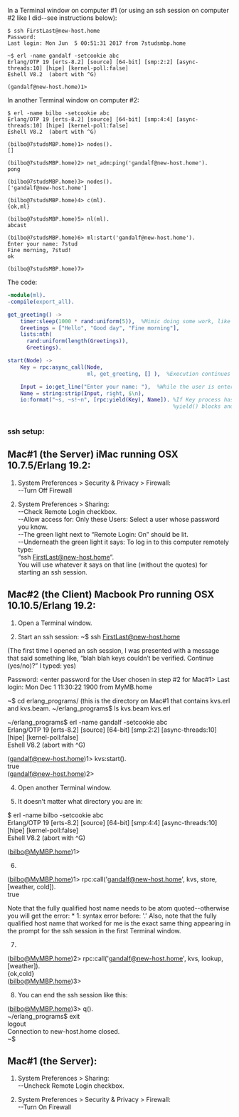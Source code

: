 In a Terminal window on computer #1 (or using an ssh session on computer #2 like I did--see instructions below):
```
$ ssh FirstLast@new-host.home
Password:
Last login: Mon Jun  5 00:51:31 2017 from 7studsmbp.home

~$ erl -name gandalf -setcookie abc
Erlang/OTP 19 [erts-8.2] [source] [64-bit] [smp:2:2] [async-threads:10] [hipe] [kernel-poll:false]
Eshell V8.2  (abort with ^G)

(gandalf@new-host.home)1> 
```

In another Terminal window on computer #2:
```
$ erl -name bilbo -setcookie abc
Erlang/OTP 19 [erts-8.2] [source] [64-bit] [smp:4:4] [async-threads:10] [hipe] [kernel-poll:false]
Eshell V8.2  (abort with ^G)

(bilbo@7studsMBP.home)1> nodes().
[]

(bilbo@7studsMBP.home)2> net_adm:ping('gandalf@new-host.home').
pong

(bilbo@7studsMBP.home)3> nodes().
['gandalf@new-host.home']

(bilbo@7studsMBP.home)4> c(ml).
{ok,ml}

(bilbo@7studsMBP.home)5> nl(ml).
abcast

(bilbo@7studsMBP.home)6> ml:start('gandalf@new-host.home').
Enter your name: 7stud
Fine morning, 7stud!
ok

(bilbo@7studsMBP.home)7>
```

The code:
```erlang
-module(ml).
-compile(export_all).

get_greeting() ->
    timer:sleep(1000 * rand:uniform(5)),  %Mimic doing some work, like accessing websites to get interesting greetings.
    Greetings = ["Hello", "Good day", "Fine morning"],
    lists:nth(
      rand:uniform(length(Greetings)),
      Greetings).

start(Node) ->
    Key = rpc:async_call(Node,
                         ml, get_greeting, [] ),  %Execution continues immediately on the next line.

    Input = io:get_line("Enter your name: "),  %While the user is entering their name, the other node is doing some work.
    Name = string:strip(Input, right, $\n),
    io:format("~s, ~s!~n", [rpc:yield(Key), Name]). %If Key process hasn't returned yet,
                                                    %yield() blocks and waits for the return value.
                                                    
```    

### ssh setup:

Mac#1 (the Server) iMac running OSX 10.7.5/Erlang 19.2: 
------------------- 
1. System Preferences > Security & Privacy > Firewall:  
--Turn Off Firewall

2. System Preferences > Sharing:   
--Check Remote Login checkbox.   
--Allow access for: Only these Users: Select a user whose password you know.   
--The green light next to “Remote Login: On” should be lit.   
--Underneath the green light it says: To log in to this computer remotely type:   
“ssh FirstLast@new-host.home”.   
You will use whatever it says on that line (without the quotes) for starting an ssh session.  

Mac#2 (the Client) Macbook Pro running OSX 10.10.5/Erlang 19.2: 
--------------------- 
1. Open a Terminal window.  

2. Start an ssh session: 
~$ ssh FirstLast@new-host.home  

(The first time I opened an ssh session, I was presented with a message that said something like, “blah blah keys couldn’t be verified. Continue (yes/no)?” I typed: yes)  

Password: <enter password for the User chosen in step #2 for Mac#1> 
Last login: Mon Dec 1 11:30:22 1900 from MyMB.home

~$ cd erlang_programs/ (this is the directory on Mac#1 that contains kvs.erl and kvs.beam. 
~/erlang_programs$ ls 
kvs.beam	kvs.erl

~/erlang_programs$ erl -name gandalf -setcookie abc   
Erlang/OTP 19 [erts-8.2] [source] [64-bit] [smp:2:2] [async-threads:10] [hipe] [kernel-poll:false]   
Eshell V8.2 (abort with ^G)  

(gandalf@new-host.home)1> kvs:start().   
true   
(gandalf@new-host.home)2>   

4. Open another Terminal window.

5. It doesn’t matter what directory you are in: 

$ erl -name bilbo -setcookie abc   
Erlang/OTP 19 [erts-8.2] [source] [64-bit] [smp:4:4] [async-threads:10] [hipe] [kernel-poll:false]   
Eshell V8.2 (abort with ^G)  

(bilbo@MyMBP.home)1>  

6. 
(bilbo@MyMBP.home)1> rpc:call('gandalf@new-host.home', kvs, store, [weather, cold]).   
true

Note that the fully qualified host name needs to be atom quoted--otherwise you will get the error: * 1: syntax error before: '.' Also, note that the fully qualified host name that worked for me is the exact same thing appearing in the prompt for the ssh session in the first Terminal window.

7. 
(bilbo@MyMBP.home)2> rpc:call('gandalf@new-host.home', kvs, lookup, [weather]).   
{ok,cold}   
(bilbo@MyMBP.home)3>   

8. You can end the ssh session like this:

(bilbo@MyMBP.home)3> q().   
~/erlang_programs$ exit   
logout   
Connection to new-host.home closed.    
~$  

Mac#1 (the Server): 
------------------- 
1. System Preferences > Sharing:   
--Uncheck Remote Login checkbox.

2. System Preferences > Security & Privacy > Firewall:   
--Turn On Firewall
